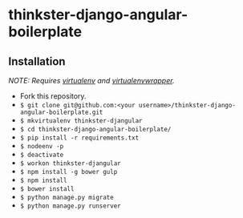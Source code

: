 # thinkster-django-angular-boilerplate

## Installation

*NOTE: Requires [virtualenv](http://virtualenv.readthedocs.org/en/latest/) and
[virtualenvwrapper](http://virtualenvwrapper.readthedocs.org/en/latest/).*

* Fork this repository.
* `$ git clone git@github.com:<your username>/thinkster-django-angular-boilerplate.git`
* `$ mkvirtualenv thinkster-djangular`
* `$ cd thinkster-django-angular-boilerplate/`
* `$ pip install -r requirements.txt`
* `$ nodeenv -p`
* `$ deactivate`
* `$ workon thinkster-djangular`
* `$ npm install -g bower gulp`
* `$ npm install`
* `$ bower install`
* `$ python manage.py migrate`
* `$ python manage.py runserver`

